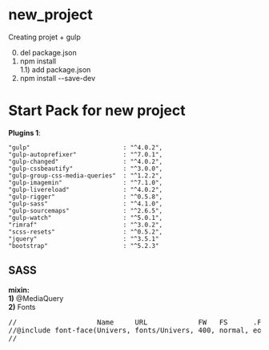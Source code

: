 # new_project
Creating projet + gulp <br>

0) del package.json <br>
1) npm install <br>
  1.1) add package.json <br>
2) npm install --save-dev <br>

<h1>Start Pack for new project</h1>

<strong>Plugins 1</strong>: <br>
                                          
    "gulp"                          : "^4.0.2",
    "gulp-autoprefixer"             : "^7.0.1",
    "gulp-changed"                  : "^4.0.2",
    "gulp-cssbeautify"              : "^3.0.0",
    "gulp-group-css-media-queries"  : "^1.2.2",
    "gulp-imagemin"                 : "^7.1.0",
    "gulp-livereload"               : "^4.0.2",
    "gulp-rigger"                   : "^0.5.8",
    "gulp-sass"                     : "^4.1.0",
    "gulp-sourcemaps"               : "^2.6.5",
    "gulp-watch"                    : "^5.0.1",
    "rimraf"                        : "^3.0.2",
    "scss-resets"                   : "^0.5.2",
    "jquery"                        : "^3.5.1"
    "bootstrap"                     : "^5.2.3"

<h2>SASS</h2>
<strong>mixin:</strong><br>
 <strong>1)</strong> @MediaQuery <br>
 <strong>2)</strong> Fonts<br>
<pre>
//                   Name     URL            FW   FS      .FF
//@include font-face(Univers, fonts/Univers, 400, normal, eot otf svg woff woff2);)
//
</pre>
 

